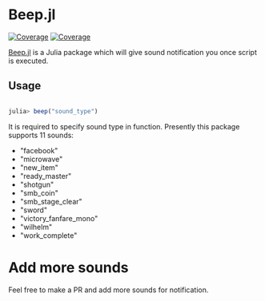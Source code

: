 # Beep.jl

[![Coverage](https://codecov.io/gh/arubhardwaj/Beep.jl/branch/master/graph/badge.svg)](https://codecov.io/gh/arubhardwaj/Beep.jl)
[![Coverage](https://coveralls.io/repos/github/arubhardwaj/Beep.jl/badge.svg?branch=master)](https://coveralls.io/github/arubhardwaj/Beep.jl?branch=master)


[Beep.jl](https://github.com/arubhardwaj/Beep.jl) is a Julia package which will give sound notification you once script is executed. 

## Usage
```julia

julia> beep("sound_type")

```

It is required to specify sound type in function. Presently this package supports 11 sounds:

-    "facebook" 
-    "microwave" 
-    "new_item" 
-    "ready_master" 
-    "shotgun" 
-    "smb_coin" 
-    "smb_stage_clear"
-    "sword" 
-    "victory_fanfare_mono"
-    "wilhelm" 
-    "work_complete" 



# Add more sounds

Feel free to make a PR and add more sounds for notification. 